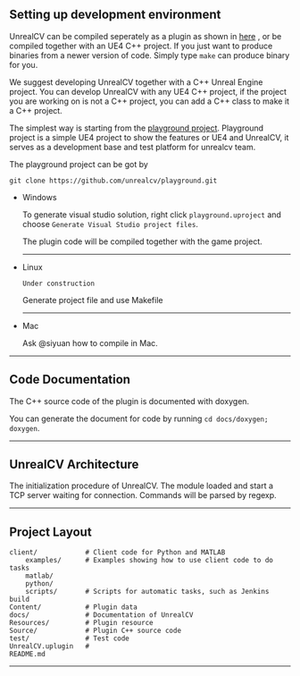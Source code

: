 ## Setting up development environment
UnrealCV can be compiled seperately as a plugin as shown in [here](plugin.md#compilation)
, or be compiled together with an UE4 C++ project. If you just want to produce binaries from a newer version of code. Simply type `make` can produce binary for you.

We suggest developing UnrealCV together with a C++ Unreal Engine project. You can develop UnrealCV with any UE4 C++ project, if the project you are working on is not a C++ project, you can add a C++ class to make it a C++ project.

The simplest way is starting from the [playground project](https://github.com/unrealcv/playground). Playground project is a simple UE4 project to show the features or UE4 and UnrealCV, it serves as a development base and test platform for unrealcv team.

The playground project can be got by
```
git clone https://github.com/unrealcv/playground.git
```

- Windows

    To generate visual studio solution, right click `playground.uproject` and choose `Generate Visual Studio project files`.

    The plugin code will be compiled together with the game project.

    ---

- Linux

    ```
    Under construction
    ```

    Generate project file and use Makefile

    ---

- Mac

    Ask @siyuan how to compile in Mac.

---
## Code Documentation

The C++ source code of the plugin is documented with doxygen.

You can generate the document for code by running `cd docs/doxygen; doxygen`.

---
## UnrealCV Architecture

The initialization procedure of UnrealCV. The module loaded and start a TCP server waiting for connection. Commands will be parsed by regexp.

---
## Project Layout
    client/            # Client code for Python and MATLAB
        examples/      # Examples showing how to use client code to do tasks
        matlab/
        python/
        scripts/       # Scripts for automatic tasks, such as Jenkins build
    Content/           # Plugin data
    docs/              # Documentation of UnrealCV
    Resources/         # Plugin resource
    Source/            # Plugin C++ source code
    test/              # Test code
    UnrealCV.uplugin   #
    README.md

---
